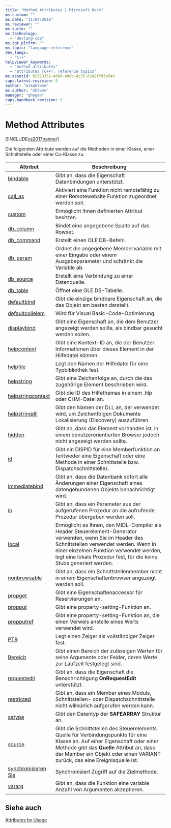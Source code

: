 ```yaml
---
title: "Method Attributes | Microsoft Docs"
ms.custom: ""
ms.date: "11/04/2016"
ms.reviewer: ""
ms.suite: ""
ms.technology: 
  - "devlang-cpp"
ms.tgt_pltfrm: ""
ms.topic: "language-reference"
dev_langs: 
  - "C++"
helpviewer_keywords: 
  - "method attributes"
  - "attributes [C++], reference topics"
ms.assetid: b2313352-480d-488b-8c35-6242ffd3a549
caps.latest.revision: 9
author: "mikeblome"
ms.author: "mblome"
manager: "ghogen"
caps.handback.revision: 9
---
```

# Method Attributes
[!INCLUDE[vs2017banner](../assembler/inline/includes/vs2017banner.md)]

Die folgenden Attribute werden auf die Methoden in einer Klasse, einer Schnittstelle oder einer Co\-Klasse zu.  
  
|Attribut|Beschreibung|  
|--------------|------------------|  
|[bindable](../windows/bindable.md)|Gibt an, dass die Eigenschaft Datenbindungen unterstützt.|  
|[call\_as](../windows/call-as.md)|Aktiviert eine Funktion nicht remotefähig zu einer Remotewebsite Funktion zugeordnet werden soll.|  
|[custom](../windows/custom-cpp.md)|Ermöglicht Ihnen definierten Attribut besitzen.|  
|[db\_column](../windows/db-column.md)|Bindet eine angegebene Spalte auf das Rowset.|  
|[db\_command](../windows/db-command.md)|Erstellt einen OLE DB\-Befehl.|  
|[db\_param](../windows/db-param.md)|Ordnet die angegebene Membervariable mit einer Eingabe oder einem Ausgabeparameter und schränkt die Variable ab.|  
|[db\_source](../windows/db-source.md)|Erstellt eine Verbindung zu einer Datenquelle.|  
|[db\_table](../windows/db-table.md)|Öffnet eine OLE DB\-Tabelle.|  
|[defaultbind](../windows/defaultbind.md)|Gibt die einzige bindbare Eigenschaft an, die das Objekt am besten darstellt.|  
|[defaultcollelem](../windows/defaultcollelem.md)|Wird für Visual Basic\-Code\-Optimierung.|  
|[displaybind](../windows/displaybind.md)|Gibt eine Eigenschaft an, die dem Benutzer angezeigt werden sollte, als bindbar gesucht werden sollen.|  
|[helpcontext](../windows/helpcontext.md)|Gibt eine Kontext\-ID an, die der Benutzer Informationen über dieses Element in der Hilfedatei können.|  
|[helpfile](../windows/helpfile.md)|Legt den Namen der Hilfedatei für eine Typbibliothek fest.|  
|[helpstring](../windows/helpstring.md)|Gibt eine Zeichenfolge an, durch die das zugehörige Element beschrieben wird.|  
|[helpstringcontext](../windows/helpstringcontext.md)|Gibt die ID des Hilfethemas in einem .hlp oder CHM\-Datei an.|  
|[helpstringdll](../windows/helpstringdll.md)|Gibt den Namen der DLL an, der verwendet wird, um Zeichenfolgen Dokumente Lokalisierung \(Discovery\) auszuführen.|  
|[hidden](../windows/hidden.md)|Gibt an, dass das Element vorhanden ist, in einem benutzerorientierten Browser jedoch nicht angezeigt werden sollte.|  
|[id](../windows/id.md)|Gibt ein DISPID für eine Memberfunktion an \(entweder eine Eigenschaft oder eine Methode in einer Schnittstelle bzw. Dispatchschnittstelle\).|  
|[immediatebind](../windows/immediatebind.md)|Gibt an, dass die Datenbank sofort alle Änderungen einer Eigenschaft eines datengebundenen Objekts benachrichtigt wird.|  
|[in](../windows/in-cpp.md)|Gibt an, dass ein Parameter aus der aufgerufenen Prozedur an die aufrufende Prozedur übergeben werden soll.|  
|[local](../windows/local-cpp.md)|Ermöglicht es Ihnen, den MIDL\-Compiler als Header Steuerelement\-Generator verwenden, wenn Sie im Header des Schnittstellen verwendet werden.  Wenn in einer einzelnen Funktion verwendet werden, legt eine lokale Prozedur fest, für die keine Stubs generiert werden.|  
|[nonbrowsable](../windows/nonbrowsable.md)|Gibt an, dass ein Schnittstellenmember nicht in einem Eigenschaftenbrowser angezeigt werden soll.|  
|[propget](../windows/propget.md)|Gibt eine Eigenschaftenaccessor für Reservierungen an.|  
|[propput](../windows/propput.md)|Gibt eine property\-setting\-Funktion an.|  
|[propputref](../windows/propputref.md)|Gibt eine property\-setting\-Funktion an, die einen Verweis anstelle eines Werts verwendet wird.|  
|[PTR](../windows/ptr.md)|Legt einen Zeiger als vollständiger Zeiger fest.|  
|[Bereich](../windows/range-cpp.md)|Gibt einen Bereich der zulässigen Werten für seine Argumente oder Felder, deren Werte zur Laufzeit festgelegt sind.|  
|[requestedit](../windows/requestedit.md)|Gibt an, dass die Eigenschaft die Benachrichtigung **OnRequestEdit** unterstützt.|  
|[restricted](../windows/restricted.md)|Gibt an, dass ein Member eines Moduls, Schnittstellen\- oder Dispatchschnittstelle nicht willkürlich aufgerufen werden kann.|  
|[satype](../windows/satype.md)|Gibt den Datentyp der **SAFEARRAY** Struktur an.|  
|[source](../windows/source-cpp.md)|Gibt die Schnittstellen des Steuerelements Quelle für Verbindungspunkte für eine Klasse an.  Auf einer Eigenschaft oder einer Methode gibt das **Quelle** Attribut an, dass der Member ein Objekt oder einen VARIANT zurück, das eine Ereignisquelle ist.|  
|[synchronisieren Sie](../windows/synchronize.md)|Synchronisiert Zugriff auf die Zielmethode.|  
|[vararg](../windows/vararg.md)|Gibt an, dass die Funktion eine variable Anzahl von Argumenten akzeptieren.|  
  
## Siehe auch  
 [Attributes by Usage](../windows/attributes-by-usage.md)